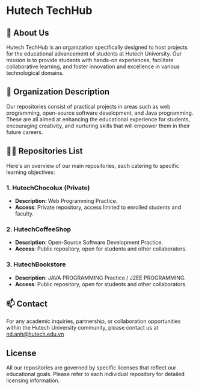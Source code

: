 # Hutech TechHub

## 👀 About Us
Hutech TechHub is an organization specifically designed to host projects for the educational advancement of students at Hutech University. Our mission is to provide students with hands-on experiences, facilitate collaborative learning, and foster innovation and excellence in various technological domains.

## 📝 Organization Description
Our repositories consist of practical projects in areas such as web programming, open-source software development, and Java programming. These are all aimed at enhancing the educational experience for students, encouraging creativity, and nurturing skills that will empower them in their future careers.

## 👨‍💻 Repositories List
Here's an overview of our main repositories, each catering to specific learning objectives:

### 1. HutechChocolux (Private)
- **Description**: Web Programming Practice.
- **Access**: Private repository, access limited to enrolled students and faculty.

### 2. HutechCoffeeShop
- **Description**: Open-Source Software Development Practice.
- **Access**: Public repository, open for students and other collaborators.

### 3. HutechBookstore
- **Description**: JAVA PROGRAMMING Practice / J2EE PROGRAMMING.
- **Access**: Public repository, open for students and other collaborators.

## 📫 Contact
For any academic inquiries, partnership, or collaboration opportunities within the Hutech University community, please contact us at [nd.anh@hutech.edu.vn](mailto:nd.anh@hutech.edu.vn)

## License
All our repositories are governed by specific licenses that reflect our educational goals. Please refer to each individual repository for detailed licensing information.

